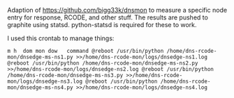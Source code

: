 Adaption of https://github.com/bigg33k/dnsmon to measure a specific node entry for response, RCODE, and other stuff.
The results are pushed to graphite using statsd. python-statsd is required for these to work.

I used this crontab to manage things:

`m h  dom mon dow   command
@reboot /usr/bin/python /home/dns-rcode-mon/dnsedge-ms-ns1.py >>/home/dns-rcode-mon/logs/dnsedge-ns1.log
@reboot /usr/bin/python /home/dns-rcode-mon/dnsedge-ms-ns2.py >>/home/dns-rcode-mon/logs/dnsedge-ns2.log
@reboot /usr/bin/python /home/dns-rcode-mon/dnsedge-ms-ns3.py >>/home/dns-rcode-mon/logs/dnsedge-ns3.log
@reboot /usr/bin/python /home/dns-rcode-mon/dnsedge-ms-ns4.py >>/home/dns-rcode-mon/logs/dnsedge-ns4.log`
